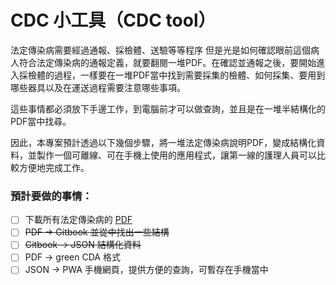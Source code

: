 CDC 小工具（CDC tool）
====================
法定傳染病需要經過通報、採檢體、送驗等等程序
但是光是如何確認眼前這個病人符合法定傳染病的通報定義，就要翻閱一堆PDF。在確認並通報之後，要開始進入採檢體的過程，一樣要在一堆PDF當中找到需要採集的檢體、如何採集、要用到哪些器具以及在運送過程需要注意哪些事項。

這些事情都必須放下手邊工作，到電腦前才可以做查詢，並且是在一堆半結構化的PDF當中找尋。

因此，本專案預計透過以下幾個步驟，將一堆法定傳染病說明PDF，變成結構化資料，並製作一個可離線、可在手機上使用的應用程式，讓第一線的護理人員可以比較方便地完成工作。

### 預計要做的事情：
- [ ] 下載所有法定傳染病的 [PDF](https://www.cdc.gov.tw/professional/diseasedefine.aspx?treeid=4c19a0252bbef869&nowtreeid=0fe296e4605ca88b) 
- [ ] ~~PDF -> Gitbook 並從中找出一些結構~~
- [ ] ~~Gitbook -> JSON 結構化資料~~
- [ ] PDF -> green CDA 格式
- [ ] JSON -> PWA 手機網頁，提供方便的查詢，可暫存在手機當中
